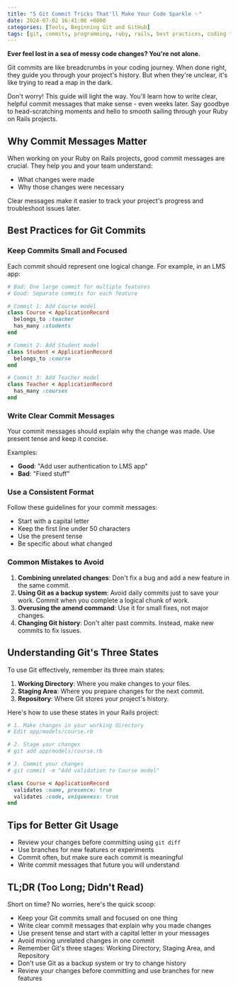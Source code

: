 ```yaml
---
title: "5 Git Commit Tricks That'll Make Your Code Sparkle ✨"
date: 2024-07-02 16:41:00 +0000
categories: [Tools, Beginning Git and GitHub]
tags: [git, commits, programming, ruby, rails, best practices, coding tips, version control, software dev, clean code, git hacks, commit rules, ruby on rails, web development, code management, code quality, git commands, developer tips, coding skills, git workflow, project management, software engineering, coding best practices, git basics, source code, git repository, git history, code maintenance, git branching, code review]
---
```


**Ever feel lost in a sea of messy code changes? You're not alone.**

Git commits are like breadcrumbs in your coding journey. When done right, they guide you through your project's history. But when they're unclear, it's like trying to read a map in the dark.

Don't worry! This guide will light the way. You'll learn how to write clear, helpful commit messages that make sense - even weeks later. Say goodbye to head-scratching moments and hello to smooth sailing through your Ruby on Rails projects.

## Why Commit Messages Matter

When working on your Ruby on Rails projects, good commit messages are crucial. They help you and your team understand:

- What changes were made
- Why those changes were necessary

Clear messages make it easier to track your project's progress and troubleshoot issues later.

## Best Practices for Git Commits

### Keep Commits Small and Focused

Each commit should represent one logical change. For example, in an LMS app:

```rb
# Bad: One large commit for multiple features
# Good: Separate commits for each feature

# Commit 1: Add Course model
class Course < ApplicationRecord
  belongs_to :teacher
  has_many :students
end

# Commit 2: Add Student model
class Student < ApplicationRecord
  belongs_to :course
end

# Commit 3: Add Teacher model
class Teacher < ApplicationRecord
  has_many :courses
end
```

### Write Clear Commit Messages

Your commit messages should explain why the change was made. Use present tense and keep it concise.

Examples:

- **Good**: "Add user authentication to LMS app"
- **Bad**: "Fixed stuff"

### Use a Consistent Format
Follow these guidelines for your commit messages:

- Start with a capital letter
- Keep the first line under 50 characters
- Use the present tense
- Be specific about what changed

### Common Mistakes to Avoid

1. **Combining unrelated changes**: Don't fix a bug and add a new feature in the same commit.
2. **Using Git as a backup system**: Avoid daily commits just to save your work. Commit when you complete a logical chunk of work.
3. **Overusing the amend command**: Use it for small fixes, not major changes.
4. **Changing Git history**: Don't alter past commits. Instead, make new commits to fix issues.

## Understanding Git's Three States
To use Git effectively, remember its three main states:

1. **Working Directory**: Where you make changes to your files.
2. **Staging Area**: Where you prepare changes for the next commit.
3. **Repository**: Where Git stores your project's history.

Here's how to use these states in your Rails project:

```rb
# 1. Make changes in your working directory
# Edit app/models/course.rb

# 2. Stage your changes
# git add app/models/course.rb

# 3. Commit your changes
# git commit -m "Add validation to Course model"

class Course < ApplicationRecord
  validates :name, presence: true
  validates :code, uniqueness: true
end
```

## Tips for Better Git Usage

- Review your changes before committing using `git diff`
- Use branches for new features or experiments
- Commit often, but make sure each commit is meaningful
- Write commit messages that future you will understand

## TL;DR (Too Long; Didn't Read)
Short on time? No worries, here's the quick scoop:

- Keep your Git commits small and focused on one thing
- Write clear commit messages that explain why you made changes
- Use present tense and start with a capital letter in your messages
- Avoid mixing unrelated changes in one commit
- Remember Git's three stages: Working Directory, Staging Area, and Repository
- Don't use Git as a backup system or try to change history
- Review your changes before committing and use branches for new features
